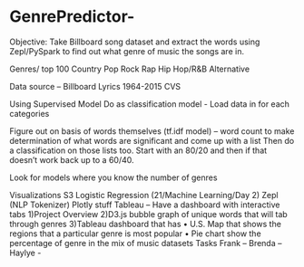 # GenrePredictor-
Objective: Take Billboard song dataset and extract the words using Zepl/PySpark to find out what genre of music the songs are in.

Genres/ top 100 
Country
Pop
Rock
Rap
Hip Hop/R&B
Alternative

Data source – Billboard Lyrics 1964-2015 CVS

Using Supervised Model 
Do as classification model - Load data in for each categories

Figure out on basis of words themselves (tf.idf model) – word count to make determination of what words are significant and come up with a list
Then do a classification on those lists too.
Start with an 80/20 and then if that doesn’t work back up to a 60/40.

Look for models where you know the number of genres

Visualizations
S3
Logistic Regression (21/Machine Learning/Day 2)
Zepl (NLP Tokenizer)
Plotly stuff
Tableau – Have a dashboard with interactive tabs
1)Project Overview
2)D3.js bubble graph of unique words that will tab through genres
3)Tableau dashboard that has
•	U.S. Map that shows the regions that a particular genre is most popular
•	Pie chart show the percentage of genre in the mix of music datasets
Tasks
Frank – 
Brenda – 
Haylye - 



